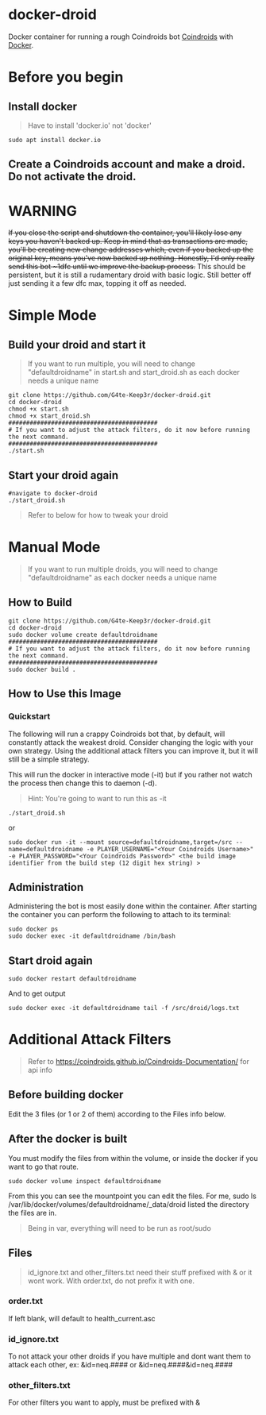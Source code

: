 # docker-droid

Docker container for running a rough Coindroids bot
[Coindroids](https://coindroids.com/) with [Docker](https://www.docker.com).


# Before you begin
## Install docker
> Have to install 'docker.io' not 'docker'
```
sudo apt install docker.io
```
## Create a Coindroids account and make a droid. Do not activate the droid.



# WARNING
<del>If you close the script and shutdown the container, you'll likely lose any keys you haven't backed up. Keep in mind that as transactions are made, you'll be creating new change addresses which, even if you backed up the original key, means you've now backed up nothing. Honestly, I'd only really send this bot ~1dfc until we improve the backup process.</del>
This should be persistent, but it is still a rudamentary droid with basic logic. Still better off just sending it a few dfc max, topping it off as needed.




# Simple Mode
## Build your droid and start it
> If you want to run multiple, you will need to change "defaultdroidname" in start.sh and start_droid.sh as each docker needs a unique name
```
git clone https://github.com/G4te-Keep3r/docker-droid.git
cd docker-droid
chmod +x start.sh
chmod +x start_droid.sh
##########################################
# If you want to adjust the attack filters, do it now before running the next command.
##########################################
./start.sh
```
## Start your droid again
```
#navigate to docker-droid
./start_droid.sh
```
> Refer to below for how to tweak your droid



# Manual Mode
> If you want to run multiple droids, you will need to change "defaultdroidname" as each docker needs a unique name
## How to Build
```
git clone https://github.com/G4te-Keep3r/docker-droid.git
cd docker-droid
sudo docker volume create defaultdroidname
##########################################
# If you want to adjust the attack filters, do it now before running the next command.
##########################################
sudo docker build .
```

## How to Use this Image
### Quickstart
The following will run a crappy Coindroids bot that, by default, will constantly attack the weakest droid. Consider changing the logic with your own strategy. Using the additional attack filters you can improve it, but it will still be a simple strategy.


This will run the docker in interactive mode (-it) but if you rather not watch the process then change this to daemon (-d). 

> Hint: You're going to want to run this as -it
```
./start_droid.sh
```
or
```
sudo docker run -it --mount source=defaultdroidname,target=/src --name=defaultdroidname -e PLAYER_USERNAME="<Your Coindroids Username>" -e PLAYER_PASSWORD="<Your Coindroids Password>" <the build image identifier from the build step (12 digit hex string) > 
```

## Administration
Administering the bot is most easily done within the container. After starting the container you can perform the following to attach to its terminal:

```
sudo docker ps
sudo docker exec -it defaultdroidname /bin/bash
```

## Start droid again
```
sudo docker restart defaultdroidname
```
And to get output
```
sudo docker exec -it defaultdroidname tail -f /src/droid/logs.txt
```

# Additional Attack Filters
> Refer to https://coindroids.github.io/Coindroids-Documentation/ for api info
## Before building docker
Edit the 3 files (or 1 or 2 of them) according to the Files info below.
## After the docker is built
You must modify the files from within the volume, or inside the docker if you want to go that route.
```
sudo docker volume inspect defaultdroidname
```
From this you can see the mountpoint you can edit the files. For me, sudo ls /var/lib/docker/volumes/defaultdroidname/_data/droid listed the directory the files are in.
> Being in var, everything will need to be run as root/sudo

## Files
> id_ignore.txt and other_filters.txt need their stuff prefixed with & or it wont work. With order.txt, do not prefix it with one.
### order.txt
If left blank, will default to health_current.asc
### id_ignore.txt
To not attack your other droids if you have multiple and dont want them to attack each other, ex: &id=neq.#### or &id=neq.####&id=neq.####
### other_filters.txt
For other filters you want to apply, must be prefixed with &
